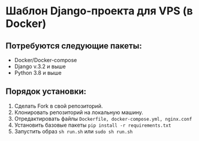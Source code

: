# Шаблон Django-проекта для VPS (в Docker)
## Потребуются следующие пакеты:
- Docker/Docker-compose
- Django v.3.2 и выше
- Python 3.8 и выше

## Порядок установки:
1. Сделать Fork в свой репозиторий.
2. Клонировать репозиторий на локальную машину.
3. Отредактировать файлы ```Dockerfile, docker-compose.yml, nginx.conf```
4. Установить базовые пакеты ```pip install -r requirements.txt```
5. Запустить образ ```sh run.sh``` или ```sudo sh run.sh```